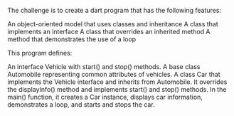 The challenge is to create a dart program that has the following features:

An object-oriented model that uses classes and inheritance
A class that implements an interface
A class that overrides an inherited method
A method that demonstrates the use of a loop

This program defines:

An interface Vehicle with start() and stop() methods.
A base class Automobile representing common attributes of vehicles.
A class Car that implements the Vehicle interface and inherits from Automobile. It overrides the displayInfo() method and implements start() and stop() methods.
In the main() function, it creates a Car instance, displays car information, demonstrates a loop, and starts and stops the car.